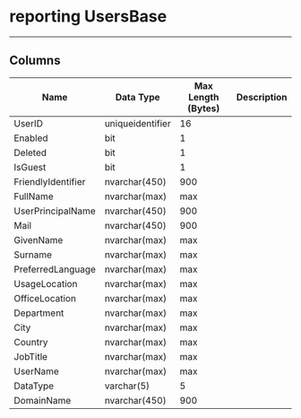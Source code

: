 # reporting UsersBase

---

## <a name="#columns"></a>Columns

| Name | Data Type | Max Length (Bytes) | Description |
|---|---|---|---|
| UserID | uniqueidentifier | 16 |
| Enabled | bit | 1 |
| Deleted | bit | 1 |
| IsGuest | bit | 1 |
| FriendlyIdentifier | nvarchar(450) | 900 |
| FullName | nvarchar(max) | max |
| UserPrincipalName | nvarchar(450) | 900 |
| Mail | nvarchar(450) | 900 |
| GivenName | nvarchar(max) | max |
| Surname | nvarchar(max) | max |
| PreferredLanguage | nvarchar(max) | max |
| UsageLocation | nvarchar(max) | max |
| OfficeLocation | nvarchar(max) | max |
| Department | nvarchar(max) | max |
| City | nvarchar(max) | max |
| Country | nvarchar(max) | max |
| JobTitle | nvarchar(max) | max |
| UserName | nvarchar(max) | max |
| DataType | varchar(5) | 5 |
| DomainName | nvarchar(450) | 900 |



